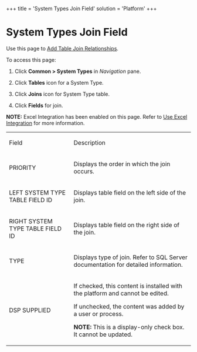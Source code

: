 +++
title = 'System Types Join Field'
solution = 'Platform'
+++

# System Types Join Field

<div class="use">

Use this page to [Add Table Join
Relationships](../Use_Cases/Add_Table_Join_Relationships.htm).

</div>

To access this page:

1.  Click **Common \> System Types** in *Navigation* pane.

2.  Click **Tables** icon for a System Type.

3.  Click **Joins** icon for System Type table.

4.  Click **Fields** for join.

**NOTE:** Excel Integration has been enabled on this page. Refer to [Use
Excel Integration](../../Excel_Int/Use_Excel_Integration.htm) for more
information.

<table>
<tbody>
<tr class="odd">
<td><p>Field</p></td>
<td><p>Description</p></td>
</tr>
<tr class="even">
<td><p>PRIORITY</p></td>
<td><p>Displays the order in which the join occurs.</p></td>
</tr>
<tr class="odd">
<td><p>LEFT SYSTEM TYPE TABLE FIELD ID</p></td>
<td><p>Displays table field on the left side of the join.</p></td>
</tr>
<tr class="even">
<td><p>RIGHT SYSTEM TYPE TABLE FIELD ID</p></td>
<td><p>Displays table field on the right side of the join.</p></td>
</tr>
<tr class="odd">
<td><p>TYPE</p></td>
<td><p>Displays type of join. Refer to SQL Server documentation for detailed information.</p></td>
</tr>
<tr class="even">
<td><p>DSP SUPPLIED</p></td>
<td><p>If checked, this content is installed with the platform and cannot be edited.</p>
<p>If unchecked, the content was added by a user or process.</p>
<p><strong>NOTE:</strong> This is a display-only check box. It cannot be updated.</p></td>
</tr>
</tbody>
</table>
